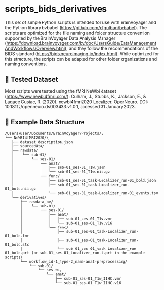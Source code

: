# scripts_bids_derivatives
This set of simple Python scripts is intended for use with BrainVoyager 
and the Python library bvbabel (https://github.com/ofgulban/bvbabel). 
The scripts are optimized for the file naming and folder structure convention 
supported by the BrainVoyager Data Analysis Manager 
(https://download.brainvoyager.com/bv/doc/UsersGuide/DataManagementAndWorkflows/Overview.html), 
and they follow the recommendations of the BIDS standard (https://bids.neuroimaging.io/index.html).
While optimized for this structure, the scripts can be adapted for other folder organizations 
and naming conventions.

## 🧪 Tested Dataset
Most scripts were tested using the fMRI NeWbi dataset (https://www.newbi4fmri.com/):
Culham, J., Stubbs, K., Jackson, E., & Lagace Cusiac, R. (2020). newbi4fmri2020 Localizer. OpenNeuro.
DOI: 10.18112/openneuro.ds003433.v1.0.1, accessed 31 January 2023.


## 📁 Example Data Structure
```plaintext
/Users/user/Documents/BrainVoyager/Projects/\
└── NeWBI4fMRI2020/\
   ├── dataset_description.json
   ├── sourcedata/
   ├── rawdata/
   │    └── sub-01/
   │        └── ses-01/
   │            ├── anat/
   │            │   ├── sub-01_ses-01_T1w.json
   │            │   └── sub-01_ses-01_T1w.nii.gz
   │            └── func/
   │                ├── sub-01_ses-01_task-Localizer_run-01_bold.json
   │                ├── sub-01_ses-01_task-Localizer_run-01_bold.nii.gz
   │                └── sub-01_ses-01_task-Localizer_run-01_events.tsv
   └── derivatives/
       ├── rawdata_bv/
       │    └── sub-01/
       │        └── ses-01/
       │            ├── anat/
       │            │   ├── sub-01_ses-01_T1w.vmr
       │            │   └── sub-01_ses-01_T1w.v16
       │            └── func/
       │                ├── sub-01_ses-01_task-Localizer_run-01_bold.fmr
       │                ├── sub-01_ses-01_task-Localizer_run-01_bold.stc
       │                └── sub-01_ses-01_task-Localizer_run-01_bold.prt (or sub-01_ses-01_Localizer_run-1.prt in the example scripts)
       └── workflow_id-1_type-2_name-anat-preprocessing/
           └── sub-01/
               └── ses-01/
                   └── anat/
                       ├── sub-01_ses-01_T1w_IIHC.vmr
                       └── sub-01_ses-01_T1w_IIHC.v16
       
